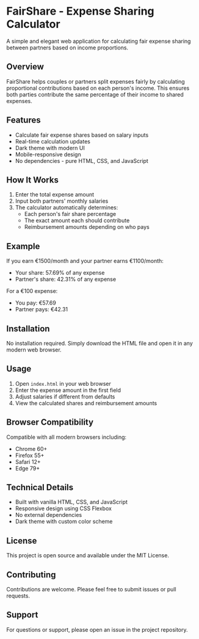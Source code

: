 # FairShare - Expense Sharing Calculator

A simple and elegant web application for calculating fair expense sharing between partners based on income proportions.

## Overview

FairShare helps couples or partners split expenses fairly by calculating proportional contributions based on each person's income. This ensures both parties contribute the same percentage of their income to shared expenses.

## Features

- Calculate fair expense shares based on salary inputs
- Real-time calculation updates
- Dark theme with modern UI
- Mobile-responsive design
- No dependencies - pure HTML, CSS, and JavaScript

## How It Works

1. Enter the total expense amount
2. Input both partners' monthly salaries
3. The calculator automatically determines:
   - Each person's fair share percentage
   - The exact amount each should contribute
   - Reimbursement amounts depending on who pays

## Example

If you earn €1500/month and your partner earns €1100/month:
- Your share: 57.69% of any expense
- Partner's share: 42.31% of any expense

For a €100 expense:
- You pay: €57.69
- Partner pays: €42.31

## Installation

No installation required. Simply download the HTML file and open it in any modern web browser.

## Usage

1. Open `index.html` in your web browser
2. Enter the expense amount in the first field
3. Adjust salaries if different from defaults
4. View the calculated shares and reimbursement amounts

## Browser Compatibility

Compatible with all modern browsers including:
- Chrome 60+
- Firefox 55+
- Safari 12+
- Edge 79+

## Technical Details

- Built with vanilla HTML, CSS, and JavaScript
- Responsive design using CSS Flexbox
- No external dependencies
- Dark theme with custom color scheme

## License

This project is open source and available under the MIT License.

## Contributing

Contributions are welcome. Please feel free to submit issues or pull requests.

## Support

For questions or support, please open an issue in the project repository.